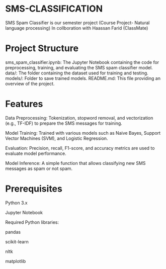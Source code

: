 # SMS-CLASSIFICATION
SMS Spam Classifier is our semester project (Course Project- Natural language processing)
In collboration with Haassan Farid (ClassMate)
# Project Structure
sms_spam_classifier.ipynb: The Jupyter Notebook containing the code for preprocessing, training, and evaluating the SMS spam classifier model.
data/: The folder containing the dataset used for training and testing.
models/: Folder to save trained models.
README.md: This file providing an overview of the project.
# Features
Data Preprocessing: Tokenization, stopword removal, and vectorization (e.g., TF-IDF) to prepare the SMS messages for training.

Model Training: Trained with various models such as Naive Bayes, Support Vector Machines (SVM), and Logistic Regression.

Evaluation: Precision, recall, F1-score, and accuracy metrics are used to evaluate model performance.

Model Inference: A simple function that allows classifying new SMS messages as spam or not spam.


# Prerequisites
Python 3.x

Jupyter Notebook

Required Python libraries:

pandas

scikit-learn

nltk

matplotlib


